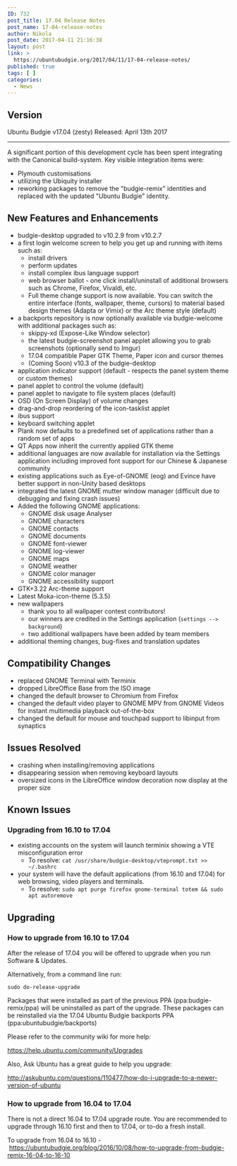 ```yaml
---
ID: 732
post_title: 17.04 Release Notes
post_name: 17-04-release-notes
author: Nikola
post_date: 2017-04-11 21:16:38
layout: post
link: >
  https://ubuntubudgie.org/2017/04/11/17-04-release-notes/
published: true
tags: [ ]
categories:
  - News
---
```

<h2 id="version">Version</h2>
Ubuntu Budgie v17.04 (zesty) Released: April 13th 2017

<hr />

A significant portion of this development cycle has been spent integrating with the Canonical build-system. Key visible integration items were:
<ul>
 	<li>Plymouth customisations</li>
 	<li>utilizing the Ubiquity installer</li>
 	<li>reworking packages to remove the "budgie-remix" identities and replaced with the updated "Ubuntu Budgie" identity.</li>
</ul>
<h2 id="new-features-and-enhancements">New Features and Enhancements</h2>
<ul>
 	<li>budgie-desktop upgraded to v10.2.9 from v10.2.7</li>
 	<li>a first login welcome screen to help you get up and running with items such as:
<ul>
 	<li>install drivers</li>
 	<li>perform updates</li>
 	<li>install complex ibus language support</li>
 	<li>web browser ballot - one click install/uninstall of additional browsers such as Chrome, Firefox, Vivaldi, etc.</li>
 	<li>Full theme change support is now available. You can switch the entire interface (fonts, wallpaper, theme, cursors) to material based design themes (Adapta or Vimix) or the Arc theme style (default)</li>
</ul>
</li>
 	<li>a backports repository is now optionally available via budgie-welcome with additional packages such as:
<ul>
 	<li>skippy-xd (Expose-Like Window selector)</li>
 	<li>the latest budgie-screenshot panel applet allowing you to grab screenshots (optionally send to Imgur)</li>
 	<li>17.04 compatible Paper GTK Theme, Paper icon and cursor themes</li>
 	<li>(Coming Soon) v10.3 of the budgie-desktop</li>
</ul>
</li>
 	<li>application indicator support (default - respects the panel system theme or custom themes)</li>
 	<li>panel applet to control the volume (default)</li>
 	<li>panel applet to navigate to file system places (default)</li>
 	<li>OSD (On Screen Display) of volume changes</li>
 	<li>drag-and-drop reordering of the icon-tasklist applet</li>
 	<li>ibus support</li>
 	<li>keyboard switching applet</li>
 	<li>Plank now defaults to a predefined set of applications rather than a random set of apps</li>
 	<li>QT Apps now inherit the currently applied GTK theme</li>
 	<li>additional languages are now available for installation via the Settings application including improved font support for our Chinese &amp; Japanese community</li>
 	<li>existing applications such as Eye-of-GNOME (eog) and Evince have better support in non-Unity based desktops</li>
 	<li>integrated the latest GNOME mutter window manager (difficult due to debugging and fixing crash issues)</li>
 	<li>Added the following GNOME applications:
<ul>
 	<li>GNOME disk usage Analyser</li>
 	<li>GNOME characters</li>
 	<li>GNOME contacts</li>
 	<li>GNOME documents</li>
 	<li>GNOME font-viewer</li>
 	<li>GNOME log-viewer</li>
 	<li>GNOME maps</li>
 	<li>GNOME weather</li>
 	<li>GNOME color manager</li>
 	<li>GNOME accessibility support</li>
</ul>
</li>
 	<li>GTK+3.22 Arc-theme support</li>
 	<li>Latest Moka-icon-theme (5.3.5)</li>
 	<li>new wallpapers
<ul>
 	<li>thank you to all wallpaper contest contributors!</li>
 	<li>our winners are credited in the Settings application (<code>settings --&gt; background</code>)</li>
 	<li>two additional wallpapers have been added by team members</li>
</ul>
</li>
 	<li>additional theming changes, bug-fixes and translation updates</li>
</ul>
<h2 id="compatibility-changes">Compatibility Changes</h2>
<ul>
 	<li>replaced GNOME Terminal with Terminix</li>
 	<li>dropped LibreOffice Base from the ISO image</li>
 	<li>changed the default browser to Chromium from Firefox</li>
 	<li>changed the default video player to GNOME MPV from GNOME Videos for instant multimedia playback out-of-the-box</li>
 	<li>changed the default for mouse and touchpad support to libinput from synaptics</li>
</ul>
<h2 id="issues-resolved">Issues Resolved</h2>
<ul>
 	<li>crashing when installing/removing applications</li>
 	<li>disappearing session when removing keyboard layouts</li>
 	<li>oversized icons in the LibreOffice window decoration now display at the proper size</li>
</ul>
<h2 id="known-issues">Known Issues</h2>
<h3 id="upgrading-from-16-10-to-17-04">Upgrading from 16.10 to 17.04</h3>
<ul>
 	<li>existing accounts on the system will launch terminix showing a VTE misconfiguration error
<ul>
 	<li>To resolve: <code>cat /usr/share/budgie-desktop/vteprompt.txt &gt;&gt; ~/.bashrc</code></li>
</ul>
</li>
 	<li>your system will have the default applications (from 16.10 and 17.04) for web browsing, video players and terminals.
<ul>
 	<li>To resolve: <code>sudo apt purge firefox gnome-terminal totem &amp;&amp; sudo apt autoremove</code></li>
</ul>
</li>
</ul>
<h2 id="upgrading">Upgrading</h2>
<h3 id="how-to-upgrade-from-16-10-to-17-04">How to upgrade from 16.10 to 17.04</h3>
After the release of 17.04 you will be offered to upgrade when you run Software &amp; Updates.

Alternatively, from a command line run:
<pre><code>sudo do-release-upgrade
</code></pre>
Packages that were installed as part of the previous PPA (ppa:budgie-remix/ppa) will be uninstalled as part of the upgrade. These packages can be reinstalled via the 17.04 Ubuntu Budgie backports PPA (ppa:ubuntubudgie/backports)

Please refer to the community wiki for more help:

<a href="https://help.ubuntu.com/community/Upgrades">https://help.ubuntu.com/community/Upgrades</a>

Also, Ask Ubuntu has a great guide to help you upgrade:

<a href="http://askubuntu.com/questions/110477/how-do-i-upgrade-to-a-newer-version-of-ubuntu">http://askubuntu.com/questions/110477/how-do-i-upgrade-to-a-newer-version-of-ubuntu</a>
<h3 id="how-to-upgrade-from-16-04-to-17-04">How to upgrade from 16.04 to 17.04</h3>
There is not a direct 16.04 to 17.04 upgrade route. You are recommended to upgrade through 16.10 first and then to 17.04, or to-do a fresh install.

To upgrade from 16.04 to 16.10 - <a href="https://ubuntubudgie.org/blog/2016/10/08/how-to-upgrade-from-budgie-remix-16-04-to-16-10">https://ubuntubudgie.org/blog/2016/10/08/how-to-upgrade-from-budgie-remix-16-04-to-16-10</a>